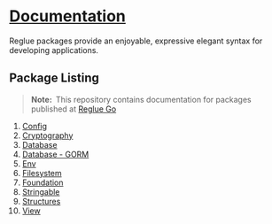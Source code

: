 # [Documentation](https://reglue4go.github.io)

Reglue packages provide an enjoyable, expressive elegant syntax for developing applications.

## Package Listing

> **Note:**&ensp;This repository contains documentation for packages published at [Reglue Go](https://github.com/reglue4go)

1.  [Config](https://reglue4go.github.io/config)
1.  [Cryptography](https://reglue4go.github.io/cryptography)
1.  [Database](https://reglue4go.github.io/db)
1.  [Database - GORM](https://reglue4go.github.io/db4gorm)
1.  [Env](https://reglue4go.github.io/env/)
1.  [Filesystem](https://reglue4go.github.io/filesystem/)
1.  [Foundation](https://reglue4go.github.io/foundation/)
1.  [Stringable](https://reglue4go.github.io/stringable/)
1.  [Structures](https://reglue4go.github.io/structures/)
1.  [View](https://reglue4go.github.io/view/)

[//]: # '## License'
[//]: # 'A license is provided on a per user basis.'
[//]: # '# [![dnkwati](https://img.shields.io/badge/-%40dnkwati-black)](mailto:drnkwati@gmail.com)'
[//]: # '![Go logo](https://reglue4go.github.io/docs/img/go/Go-Logo_Blue.svg)'
[//]: # '# Tips'
[//]: # 'https://stackoverflow.com/questions/4823468/comments-in-markdown'
[//]: # '![GitHub profile picture](https://github.com/drnkwati.png)'
[//]: # 'https://choosealicense.com/no-permission/'
